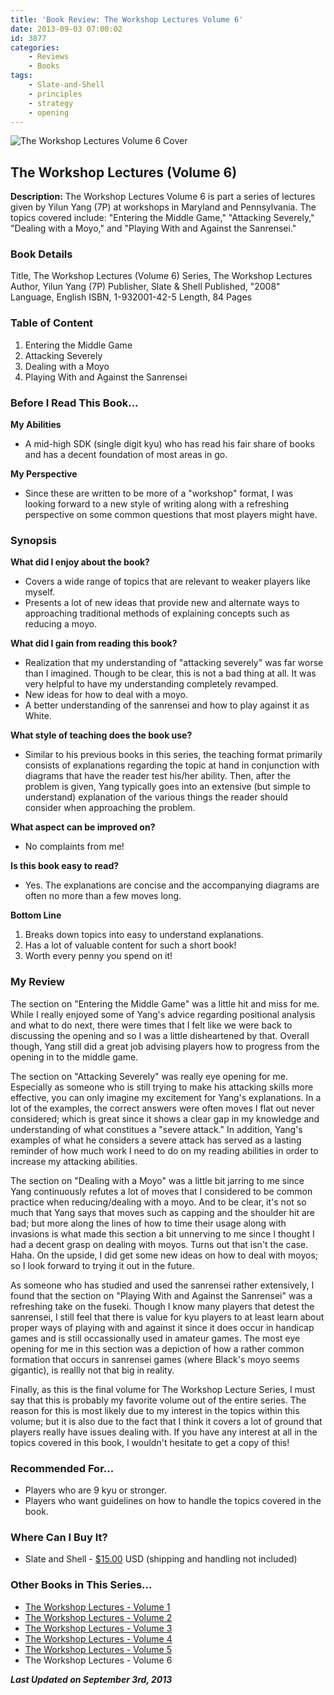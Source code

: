 ```yaml
---
title: 'Book Review: The Workshop Lectures Volume 6'
date: 2013-09-03 07:00:02
id: 3877
categories:
	- Reviews
	- Books
tags:
	- Slate-and-Shell
	- principles
	- strategy
	- opening
---
```


![The Workshop Lectures Volume 6 Cover](/images/2013/08/workshopLecturesv6.jpg)

## The Workshop Lectures (Volume 6)

**Description:** The Workshop Lectures Volume 6 is part a series of lectures given by Yilun Yang (7P) at workshops in Maryland and Pennsylvania. The topics covered include: "Entering the Middle Game," "Attacking Severely," "Dealing with a Moyo," and "Playing With and Against the Sanrensei."

<!--more-->

### Book Details

Title, The Workshop Lectures (Volume 6)
Series, The Workshop Lectures
Author, Yilun Yang (7P)
Publisher, Slate &amp; Shell
Published, "2008"
Language, English
ISBN, 1-932001-42-5
Length, 84 Pages

### Table of Content

1.  Entering the Middle Game
2.  Attacking Severely
3.  Dealing with a Moyo
4.  Playing With and Against the Sanrensei

### Before I Read This Book...

**My Abilities**

*   A mid-high SDK (single digit kyu) who has read his fair share of books and has a decent foundation of most areas in go.

**My Perspective**

*   Since these are written to be more of a "workshop" format, I was looking forward to a new style of writing along with a refreshing perspective on some common questions that most players might have.

### Synopsis

**What did I enjoy about the book?**

*   Covers a wide range of topics that are relevant to weaker players like myself.
*   Presents a lot of new ideas that provide new and alternate ways to approaching traditional methods of explaining concepts such as reducing a moyo.

**What did I gain from reading this book?**

*   Realization that my understanding of "attacking severely" was far worse than I imagined. Though to be clear, this is not a bad thing at all. It was very helpful to have my understanding completely revamped.
*   New ideas for how to deal with a moyo.
*   A better understanding of the sanrensei and how to play against it as White.

**What style of teaching does the book use?**

*   Similar to his previous books in this series, the teaching format primarily consists of explanations regarding the topic at hand in conjunction with diagrams that have the reader test his/her ability. Then, after the problem is given, Yang typically goes into an extensive (but simple to understand) explanation of the various things the reader should consider when approaching the problem.

**What aspect can be improved on?**

*   No complaints from me!

**Is this book easy to read?**

*   Yes. The explanations are concise and the accompanying diagrams are often no more than a few moves long.

**Bottom Line**

1.  Breaks down topics into easy to understand explanations.
2.  Has a lot of valuable content for such a short book!
3.  Worth every penny you spend on it!

### My Review

The section on "Entering the Middle Game" was a little hit and miss for me. While I really enjoyed some of Yang's advice regarding positional analysis and what to do next, there were times that I felt like we were back to discussing the opening and so I was a little disheartened by that. Overall though, Yang still did a great job advising players how to progress from the opening in to the middle game.

The section on "Attacking Severely" was really eye opening for me. Especially as someone who is still trying to make his attacking skills more effective, you can only imagine my excitement for Yang's explanations. In a lot of the examples, the correct answers were often moves I flat out never considered; which is great since it shows a clear gap in my knowledge and understanding of what constitues a "severe attack." In addition, Yang's examples of what he considers a severe attack has served as a lasting reminder of how much work I need to do on my reading abilities in order to increase my attacking abilities.

The section on "Dealing with a Moyo" was a little bit jarring to me since Yang continuously refutes a lot of moves that I considered to be common practice when reducing/dealing with a moyo. And to be clear, it's not so much that Yang says that moves such as capping and the shoulder hit are bad; but more along the lines of how to time their usage along with invasions is what made this section a bit unnerving to me since I thought I had a decent grasp on dealing with moyos. Turns out that isn't the case. Haha. On the upside, I did get some new ideas on how to deal with moyos; so I look forward to trying it out in the future.

As someone who has studied and used the sanrensei rather extensively, I found that the section on "Playing With and Against the Sanrensei" was a refreshing take on the fuseki. Though I know many players that detest the sanrensei, I still feel that there is value for kyu players to at least learn about proper ways of playing with and against it since it does occur in handicap games and is still occassionally used in amateur games. The most eye opening for me in this section was a depiction of how a rather common formation that occurs in sanrensei games (where Black's moyo seems gigantic), is reallly not that big in reality.

Finally, as this is the final volume for The Workshop Lecture Series, I must say that this is probably my favorite volume out of the entire series. The reason for this is most likely due to my interest in the topics within this volume; but it is also due to the fact that I think it covers a lot of ground that players really have issues dealing with. If you have any interest at all in the topics covered in this book, I wouldn't hesitate to get a copy of this!

### Recommended For...

*   Players who are 9 kyu or stronger.
*   Players who want guidelines on how to handle the topics covered in the book.

### Where Can I Buy It?

*   Slate and Shell - [$15.00](http://www.slateandshell.com/SSYY011.html) USD (shipping and handling not included)

### Other Books in This Series...

*   [The Workshop Lectures - Volume 1](http://www.bengozen.com/book-review-the-workshop-lectures-volume-1/ "Book Review: The Workshop Lectures Volume 1")
*   [The Workshop Lectures - Volume 2](http://www.bengozen.com/book-review-the-workshop-lectures-volume-2/ "Book Review: The Workshop Lectures Volume 2")
*   [The Workshop Lectures - Volume 3](http://www.bengozen.com/book-review-the-workshop-lectures-volume-3/ "Book Review: The Workshop Lectures Volume 3")
*   [The Workshop Lectures - Volume 4](http://www.bengozen.com/book-review-the-workshop-lectures-volume-4/ "Book Review: The Workshop Lectures Volume 4")
*   [The Workshop Lectures - Volume 5](http://www.bengozen.com/book-review-the-workshop-lectures-volume-5/ "Book Review: The Workshop Lectures Volume 5")
*   The Workshop Lectures - Volume 6

_**Last Updated on September 3rd, 2013**_
